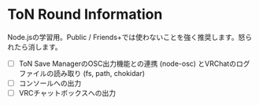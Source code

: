 # ToN Round Information
Node.jsの学習用。Public / Friends+では使わないことを強く推奨します。怒られたら消します。  
- [ ] ToN Save ManagerのOSC出力機能との連携 (node-osc) とVRChatのログファイルの読み取り (fs, path, chokidar)
- [ ] コンソールへの出力
- [ ] VRCチャットボックスへの出力